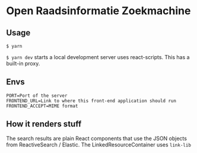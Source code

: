 # Open Raadsinformatie Zoekmachine

## Usage

`$ yarn`

`$ yarn dev` starts a local development server uses react-scripts. This has a built-in proxy.

## Envs

``` env
PORT=Port of the server
FRONTEND_URL=Link to where this front-end application should run
FRONTEND_ACCEPT=MIME format
```

## How it renders stuff

The search results are plain React components that use the JSON objects from ReactiveSearch / Elastic.
The LinkedResourceContainer uses `link-lib`

